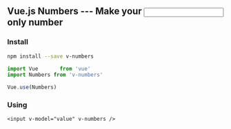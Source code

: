 ## Vue.js Numbers --- Make your <input> only number

### Install

```bash
npm install --save v-numbers
```

```javascript
import Vue       from 'vue'
import Numbers from 'v-numbers'

Vue.use(Numbers)
```

### Using

```vue
<input v-model="value" v-numbers />
```
